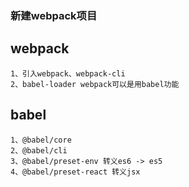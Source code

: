 ### 新建webpack项目

## webpack 
    1、引入webpack、webpack-cli
    2、babel-loader webpack可以是用babel功能
## babel
    1、@babel/core 
    2、@babel/cli
    3、@babel/preset-env 转义es6 -> es5
    4、@babel/preset-react 转义jsx

